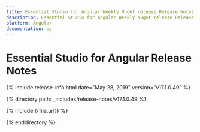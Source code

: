 ```yaml
---
title: Essential Studio for Angular Weekly Nuget release Release Notes  
description: Essential Studio for Angular Weekly Nuget release Release Notes  
platform: Angular
documentation: ug
---
```


# Essential Studio for Angular  Release Notes  

{% include release-info.html date="May 28, 2019"  version="v17.1.0.49" %} 


{% directory path: _includes/release-notes/v17.1.0.49 %}

{% include {{file.url}} %}

{% enddirectory %}